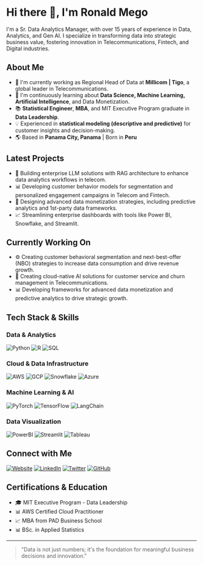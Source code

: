 # Hi there 👋, I'm Ronald Mego

I'm a Sr. Data Analytics Manager, with over 15 years of experience in Data, Analytics, and Gen AI. I specialize in transforming data into strategic business value, fostering innovation in Telecommunications, Fintech, and Digital industries.

## About Me
- 🔭 I'm currently working as Regional Head of Data at **Millicom | Tigo**, a global leader in Telecommunications.
- 🌱 I'm continuously learning about **Data Science, Machine Learning, Artificial Intelligence**, and Data Monetization.
- 📚 **Statistical Engineer**, **MBA**, and MIT Executive Program graduate in **Data Leadership**.
- 💡 Experienced in **statistical modeling (descriptive and predictive)** for customer insights and decision-making.
- 🌎 Based in **Panama City, Panama** | Born in **Peru**

## Latest Projects
- 🤖 Building enterprise LLM solutions with RAG architecture to enhance data analytics workflows in telecom.
- 📊 Developing customer behavior models for segmentation and personalized engagement campaigns in Telecom and Fintech.
- 🎯 Designing advanced data monetization strategies, including predictive analytics and 1st-party data frameworks.
- 📈 Streamlining enterprise dashboards with tools like Power BI, Snowflake, and Streamlit.

## Currently Working On
- ⚙️ Creating customer behavioral segmentation and next-best-offer (NBO) strategies to increase data consumption and drive revenue growth.
- 🌟 Creating cloud-native AI solutions for customer service and churn management in Telecommunications.
- 📊 Developing frameworks for advanced data monetization and predictive analytics to drive strategic growth.

## Tech Stack & Skills
### Data & Analytics
![Python](https://img.shields.io/badge/Python-3776AB?style=flat&logo=python&logoColor=white)
![R](https://img.shields.io/badge/R-276DC3?style=flat&logo=r&logoColor=white)
![SQL](https://img.shields.io/badge/SQL-025E8C?style=flat&logo=amazon-dynamodb&logoColor=white)

### Cloud & Data Infrastructure
![AWS](https://img.shields.io/badge/AWS-232F3E?style=flat&logo=amazon-aws&logoColor=white)
![GCP](https://img.shields.io/badge/Google_Cloud-4285F4?style=flat&logo=google-cloud&logoColor=white)
![Snowflake](https://img.shields.io/badge/Snowflake-29B5E8?style=flat&logo=snowflake&logoColor=white)
![Azure](https://img.shields.io/badge/Azure-0089D6?style=flat&logo=microsoft-azure&logoColor=white)

### Machine Learning & AI
![PyTorch](https://img.shields.io/badge/PyTorch-EE4C2C?style=flat&logo=pytorch&logoColor=white)
![TensorFlow](https://img.shields.io/badge/TensorFlow-FF6F00?style=flat&logo=tensorflow&logoColor=white)
![LangChain](https://img.shields.io/badge/LangChain-121D33?style=flat&logo=chainlink&logoColor=white)

### Data Visualization
![PowerBI](https://img.shields.io/badge/PowerBI-F2C811?style=flat&logo=power-bi&logoColor=black)
![Streamlit](https://img.shields.io/badge/Streamlit-FF4B4B?style=flat&logo=streamlit&logoColor=white)
![Tableau](https://img.shields.io/badge/Tableau-E97627?style=flat&logo=tableau&logoColor=white)

## Connect with Me
[![Website](https://img.shields.io/badge/Website-4285F4?style=flat&logo=google-chrome&logoColor=white)](https://ronaldmego.github.io/)
[![LinkedIn](https://img.shields.io/badge/LinkedIn-0077B5?style=flat&logo=linkedin&logoColor=white)](https://www.linkedin.com/in/ronaldmego/)
[![Twitter](https://img.shields.io/badge/Twitter-1DA1F2?style=flat&logo=twitter&logoColor=white)](https://x.com/MGOData)
[![GitHub](https://img.shields.io/badge/GitHub-181717?style=flat&logo=github&logoColor=white)](https://github.com/ronaldmego/)

## Certifications & Education
- 🎓 MIT Executive Program - Data Leadership
- 📊 AWS Certified Cloud Practitioner
- 📈 MBA from PAD Business School
- 📊 BSc. in Applied Statistics

---

> "Data is not just numbers; it's the foundation for meaningful business decisions and innovation."
